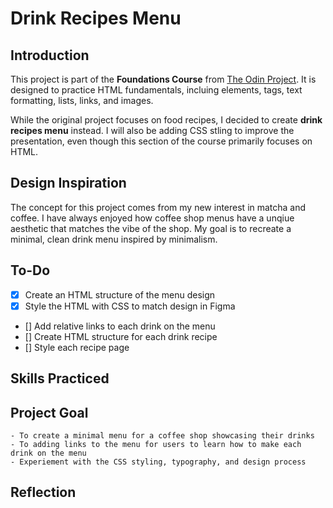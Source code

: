 # Drink Recipes Menu

## Introduction

This project is part of the **Foundations Course** from [The Odin Project](https://ww.theodinproject.com/). It is designed to practice HTML fundamentals, incluing elements, tags, text formatting, lists, links, and images.

While the original project focuses on food recipes, I decided to create **drink recipes menu** instead. I will also be adding CSS stling to improve the presentation, even though this section of the course primarily focuses on HTML.

## Design Inspiration

The concept for this project comes from my new interest in matcha and coffee. I have always enjoyed how coffee shop menus have a unqiue aesthetic that matches the vibe of the shop. My goal is to recreate a minimal, clean drink menu inspired by minimalism.

## To-Do

- [X] Create an HTML structure of the menu design
- [X] Style the HTML with CSS to match design in Figma
- [] Add relative links to each drink on the menu
- [] Create HTML structure for each drink recipe
- [] Style each recipe page

## Skills Practiced

## Project Goal

    - To create a minimal menu for a coffee shop showcasing their drinks
    - To adding links to the menu for users to learn how to make each drink on the menu
    - Experiement with the CSS styling, typography, and design process

## Reflection